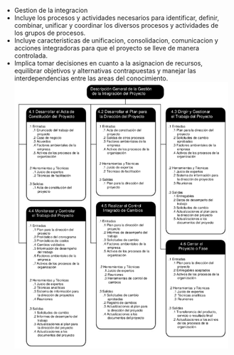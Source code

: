 - Gestion de la integracion
 - Incluye los procesos y actividades necesarios para identificar, definir, combinar, unificar y coordinar los diversos procesos y actividades de los grupos de procesos.
  - Incluye caracteristicas de unificacion, consolidacion, comunicacion y acciones integradoras para que el proyecto se lleve de manera controlada.
  - Implica tomar decisiones en cuanto a la asignacion de recursos, equilibrar objetivos y alternativas contrapuestas y manejar las interdependencias entre las areas del conocimiento.
 ![Image](imagenes/descripcion-general-gestion-integracion.png)  
